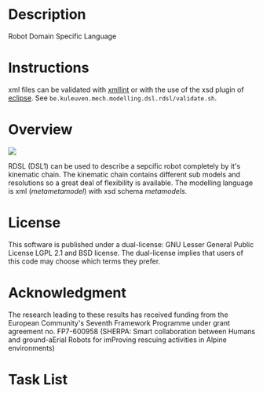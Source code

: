 Description
===========

Robot Domain Specific Language

Instructions
============

xml files can be validated with [xmllint] or with the use of the xsd plugin of [eclipse].
See `be.kuleuven.mech.modelling.dsl.rdsl/validate.sh`.

Overview
========

![][RDSL_Layers]

RDSL (DSL1) can be used to describe a sepcific robot completely by it's kinematic chain.
The kinematic chain contains different sub models and resolutions so a great deal of 
flexibility is available.
The modelling language is xml (_metametamodel_) with xsd schema _metamodels_.

License
=======

This software is published under a dual-license: GNU Lesser General Public License LGPL 2.1 and BSD license. The dual-license implies that users of this code may choose which terms they prefer.

Acknowledgment
==============

The research leading to these results has received funding from the
European Community's Seventh Framework Programme under grant
agreement no. FP7-600958 (SHERPA: Smart collaboration between Humans and
ground-aErial Robots for imProving rescuing activities in Alpine
environments)

Task List
=========

[xmllint]: http://xmlsoft.org/xmllint.html
[eclipse]: https://www.eclipse.org/
[RDSL_Layers]: doc/figs/RDSL_Layers.png?raw=true
[xml]: http://en.wikipedia.org/wiki/Xml

